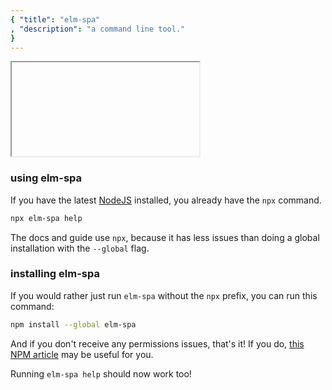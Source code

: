 ```yaml
---
{ "title": "elm-spa"
, "description": "a command line tool."
}
---
```


<iframe></iframe>

### using elm-spa

If you have the latest [NodeJS](https://nodejs.org) installed, you already have the `npx` command.

```bash
npx elm-spa help
```

The docs and guide use `npx`, because it has less issues than doing a global installation
with the `--global` flag.

### installing elm-spa

If you would rather just run `elm-spa` without the `npx` prefix, you can run this
command:

```bash
npm install --global elm-spa
```

And if you don't receive any permissions issues, that's it! If you do, [this NPM article](https://docs.npmjs.com/resolving-eacces-permissions-errors-when-installing-packages-globally)
may be useful for you.

Running `elm-spa help` should now work too!
